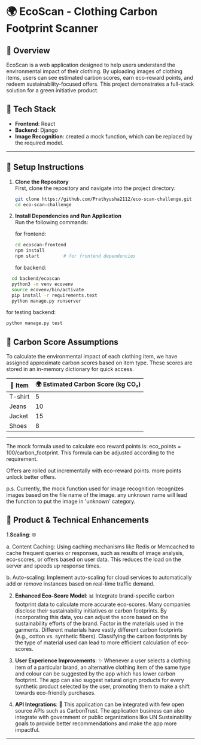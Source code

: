 
# 🌍 EcoScan - Clothing Carbon Footprint Scanner

## 📜 Overview
EcoScan is a web application designed to help users understand the environmental impact of their clothing. By uploading images of clothing items, users can see estimated carbon scores, earn eco-reward points, and redeem sustainability-focused offers. This project demonstrates a full-stack solution for a green initiative product.

## 🔧 Tech Stack
- **Frontend**: React 
- **Backend**: Django
- **Image Recognition**: created a mock function, which can be replaced by the required model.

---

## 🚀 Setup Instructions

1. **Clone the Repository**  
   First, clone the repository and navigate into the project directory:
   ```bash
   git clone https://github.com/Prathyusha2112/eco-scan-challenge.git
   cd eco-scan-challenge
   ```

2. **Install Dependencies and Run Application**  
   Run the following commands:
   
    for frontend:
   ```bash
   cd ecoscan-frontend
   npm install
   npm start         # for frontend dependencies
   ```
   for backend:
```bash
  cd backend/ecoscan
  python3 -m venv ecovenv
  source ecovenv/bin/activate
  pip install -r requirements.text
  python manage.py runserver
   ```
for testing backend:
```bash
python manage.py test
```


## 🌱 Carbon Score Assumptions

To calculate the environmental impact of each clothing item, we have assigned approximate carbon scores based on item type. These scores are stored in an in-memory dictionary for quick access.

| 👕 Item       | 🌍 Estimated Carbon Score (kg CO₂) |
|--------------|------------------------------------|
| T-shirt      | 5                                  |
| Jeans        | 10                                 |
| Jacket       | 15                                 |
| Shoes        | 8                                  |

---

The mock formula used to calculate eco reward points is: eco_points = 100/carbon_footprint. This formula can be adjusted according to the requirement.

Offers are rolled out incrementally with eco-reward points. more points unlock better offers.

p.s. Currently, the mock function used for image recognition recognizes images based on the file name of the image. any unknown name will lead the function to put the image in 'unknown' category.

## 🌟 Product & Technical Enhancements

1.**Scaling**: 🌐

a. Content Caching: Using caching mechanisms like Redis or Memcached to cache frequent queries or responses, such as results of image analysis, eco-scores, or offers based on user data. This reduces the load on the server and speeds up response times.

b.  Auto-scaling: Implement auto-scaling for cloud services to automatically add or remove instances based on real-time traffic demand.
   
2. **Enhanced Eco-Score Model**: 📊 Integrate brand-specific carbon footprint data to calculate more accurate eco-scores. Many companies disclose their sustainability initiatives or carbon footprints. By incorporating this data, you can adjust the score based on the sustainability efforts of the brand. Factor in the materials used in the garments. Different materials have vastly different carbon footprints (e.g., cotton vs. synthetic fibers). Classifying the carbon footprints by the type of material used can lead to more efficient calculation of eco-scores.
3. **User Experience Improvements**: ✨ Whenever a user selects a clothing item of a particular brand, an alternative clothing item of the same type and colour can be suggested by the app which has lower carbon footprint. The app can also suggest natural origin products for every synthetic product selected by the user, promoting them to make a shift towards eco-friendly purchases.

4. **API Integrations**: 🔌 This application can be integrated with few open source APIs such as CarbonTrust. The application business can also integrate with government or public organizations like UN Sustainability goals to provide better recommendations and make the app more impactful.

---


